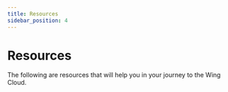 ```yaml
---
title: Resources
sidebar_position: 4
---
```


# Resources

The following are resources that will help you in your journey to the Wing Cloud.
